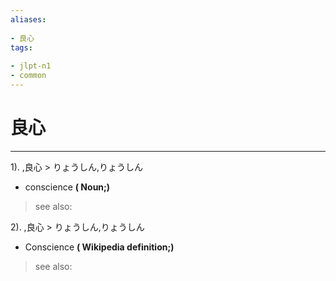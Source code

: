 ```yaml
---
aliases:
    
- 良心
tags:
    
- jlpt-n1
- common
---
```


# 良心
---
1).
,良心 > りょうしん,りょうしん

- conscience
**( Noun;)**
> see also: 
            
2).
,良心 > りょうしん,りょうしん

- Conscience
**( Wikipedia definition;)**
> see also: 
            
